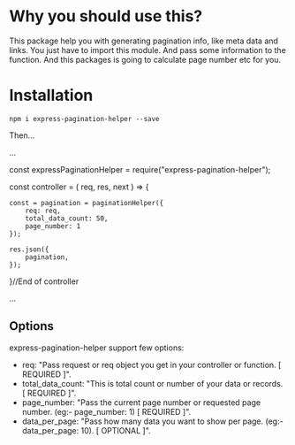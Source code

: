 # Why you should use this?

This package help you with generating pagination info, like meta data and links.
You just have to import this module. And pass some information to the function.
And this packages is going to calculate page number etc for you.


# Installation

`npm i express-pagination-helper --save`

Then...

...

const expressPaginationHelper = require("express-pagination-helper");

const controller = ( req, res, next ) => {

    const = pagination = paginationHelper({
        req: req, 
        total_data_count: 50, 
        page_number: 1
    });

    res.json({
        pagination,
    });

}//End of controller



...


## Options

express-pagination-helper support few options:

* req: "Pass request or req object you get in your controller or function.  [ REQUIRED ]".
* total_data_count: "This is total count or number of your data or records. [ REQUIRED ]".
* page_number: "Pass the current page number or requested page number. (eg:- page_number: 1) [ REQUIRED ]".
* data_per_page: "Pass how many data you want to show per page. (eg:- data_per_page: 10). [ OPTIONAL ]".


